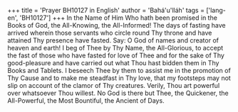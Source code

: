 +++
title = 'Prayer BH10127 in English'
author = 'Bahá'u'lláh'
tags = ['lang-en', 'BH10127']
+++
In the Name of Him Who hath been promised in the Books of God, the All-Knowing, the All-Informed!  The days of fasting have arrived wherein those servants who circle round Thy throne and have attained Thy presence have fasted.  Say: O God of names and creator of heaven and earth!  I beg of Thee by Thy Name, the All-Glorious, to accept the fast of those who have fasted for love of Thee and for the sake of Thy good-pleasure and have carried out what Thou hast bidden them in Thy Books and Tablets.  I beseech Thee by them to assist me in the promotion of Thy Cause and to make me steadfast in Thy love, that my footsteps may not slip on account of the clamor of Thy creatures. Verily, Thou art powerful over whatsoever Thou willest.  No God is there but Thee, the Quickener, the All-Powerful, the Most Bountiful, the Ancient of Days.
